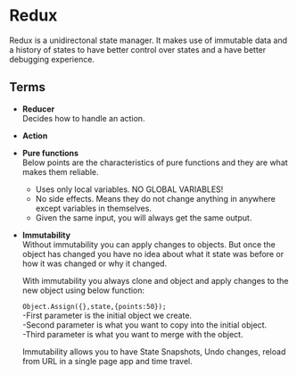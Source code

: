 # Redux
Redux is a unidirectonal state manager. It makes use of immutable data and a history of states to have better control over states and a have better debugging experience.

## Terms
 * **Reducer**  
    Decides how to handle an action.
 * **Action**  
 * **Pure functions**  
 Below points are the characteristics of pure functions and they are what makes them reliable.
    * Uses only local variables. NO GLOBAL VARIABLES!
    * No side effects. Means they do not change anything in anywhere except variables in themselves.
    * Given the same input, you will always get the same output.
* **Immutability**  
    Without immutability you can apply changes to objects. But once the object has changed you have no idea about what it state was before or how it was changed or why it changed.  

    With immutability you always clone and object and apply changes to the new object using below function:

    `Object.Assign({},state,{points:50});`  
    -First parameter is the initial object we create.  
    -Second parameter is what you want to copy into the initial object.  
    -Third parameter is what you want to merge with the object.  
    
    Immutability allows you to have State Snapshots, Undo changes, reload from URL in a single page app and time travel.




